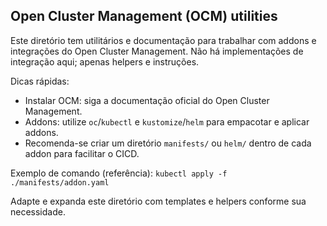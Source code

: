 ## Open Cluster Management (OCM) utilities

Este diretório tem utilitários e documentação para trabalhar com addons e integrações do Open Cluster Management.
Não há implementações de integração aqui; apenas helpers e instruções.

Dicas rápidas:
- Instalar OCM: siga a documentação oficial do Open Cluster Management.
- Addons: utilize `oc`/`kubectl` e `kustomize`/`helm` para empacotar e aplicar addons.
- Recomenda-se criar um diretório `manifests/` ou `helm/` dentro de cada addon para facilitar o CICD.

Exemplo de comando (referência):
`kubectl apply -f ./manifests/addon.yaml`

Adapte e expanda este diretório com templates e helpers conforme sua necessidade.

